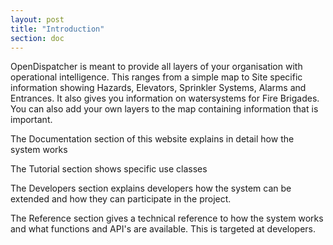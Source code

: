 ```yaml
---
layout: post
title: "Introduction"
section: doc
---
```


OpenDispatcher is meant to provide all layers of your organisation with
operational intelligence. This ranges from a simple map to Site specific
information showing Hazards, Elevators, Sprinkler Systems, Alarms and Entrances.
It also gives you information on watersystems for Fire Brigades. You can also
add your own layers to the map containing information that is important.

The Documentation section of this website explains in detail how the system
works

The Tutorial section shows specific use classes

The Developers section explains developers how the system can be extended and
how they can participate in the project.

The Reference section gives a technical reference to how the system works and
what functions and API's are available. This is targeted at developers.
